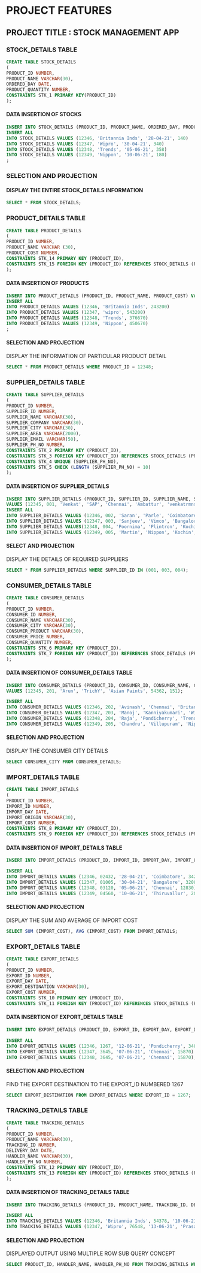  # PROJECT FEATURES
   
## PROJECT TITLE : STOCK MANAGEMENT APP
   
### STOCK_DETAILS TABLE
    
```sql 
CREATE TABLE STOCK_DETAILS                          
(
PRODUCT_ID NUMBER,
PRODUCT_NAME VARCHAR(30),
ORDERED_DAY DATE,
PRODUCT_QUANTITY NUMBER,
CONSTRAINTS STK_1 PRIMARY KEY(PRODUCT_ID)
);
```

#### DATA INSERTION OF STOCKS

```sql 
INSERT INTO STOCK_DETAILS (PRODUCT_ID, PRODUCT_NAME, ORDERED_DAY, PRODUCT_QUANTITY) VALUES (12345,'Asian Paints', '02-05-21', 100)
INSERT ALL
INTO STOCK_DETAILS VALUES (12346, 'Britannia Inds', '28-04-21', 140)
INTO STOCK_DETAILS VALUES (12347, 'Wipro', '30-04-21', 340)
INTO STOCK_DETAILS VALUES (12348, 'Trends', '05-06-21', 358)
INTO STOCK_DETAILS VALUES (12349, 'Nippon', '10-06-21', 180)
;
```

### SELECTION AND PROJECTION 

#### DISPLAY THE ENTIRE STOCK_DETAILS INFORMATION

``` sql
SELECT * FROM STOCK_DETAILS;
```

### PRODUCT_DETAILS TABLE

```sql
CREATE TABLE PRODUCT_DETAILS
(
PRODUCT_ID NUMBER,
PRODUCT_NAME VARCHAR (30),
PRODUCT_COST NUMBER,
CONSTRAINTS STK_14 PRIMARY KEY (PRODUCT_ID),
CONSTRAINTS STK_15 FOREIGN KEY (PRODUCT_ID) REFERENCES STOCK_DETAILS (PRODUCT_ID)
);
```

#### DATA INSERTION OF PRODUCTS

```sql
INSERT INTO PRODUCT_DETAILS (PRODUCT_ID, PRODUCT_NAME, PRODUCT_COST) VALUES (12345, 'Asian Paints', 340674);
INSERT ALL
INTO PRODUCT_DETAILS VALUES (12346, 'Britannia Inds', 243200)
INTO PRODUCT_DETAILS VALUES (12347, 'wipro', 543200)
INTO PRODUCT_DETAILS VALUES (12348, 'Trends', 376670)
INTO PRODUCT_DETAILS VALUES (12349, 'Nippon', 450670)
;
```
#### SELECTION AND PROJECTION

DISPLAY THE INFORMATION OF PARTICULAR PRODUCT DETAIL

```sql 
SELECT * FROM PRODUCT_DETAILS WHERE PRODUCT_ID = 12348;
```

### SUPPLIER_DETAILS TABLE

``` sql 
CREATE TABLE SUPPLIER_DETAILS                       
(
PRODUCT_ID NUMBER,
SUPPLIER_ID NUMBER,
SUPPLIER_NAME VARCHAR(30),
SUPPLIER_COMPANY VARCHAR(30),
SUPPLIER_CITY VARCHAR(30),
SUPPLIER_AREA VARCHAR(2000),
SUPPLIER_EMAIL VARCHAR(50),
SUPPLIER_PH_NO NUMBER,
CONSTRAINTS STK_2 PRIMARY KEY (PRODUCT_ID),
CONSTRAINTS STK_3 FOREIGN KEY (PRODUCT_ID) REFERENCES STOCK_DETAILS (PRODUCT_ID),
CONSTRAINTS STK_4 UNIQUE (SUPPLIER_PH_NO),
CONSTRAINTS STK_5 CHECK (LENGTH (SUPPLIER_PH_NO) = 10)
);
```

#### DATA INSERTION OF SUPPLIER_DETAILS

```sql 
INSERT INTO SUPPLIER_DETAILS (PRODUCT_ID, SUPPLIER_ID, SUPPLIER_NAME, SUPPLIER_COMPANY, SUPPLIER_CITY, SUPPLIER_AREA, SUPPLIER_EMAIL, SUPPLIER_PH_NO)
VALUES (12345, 001, 'Venkat', 'SAP', 'Chennai', 'Ambattur', 'venkatrmns@gmail.com', 3457823456);
INSERT ALL
INTO SUPPLIER_DETAILS VALUES (12346, 002, 'Saran', 'Parle', 'Coimbatore', 'MKV', 'saranravi@gmail.com', 8785643290)
INTO SUPPLIER_DETAILS VALUES (12347, 003, 'Sanjeev', 'Vimco', 'Bangalore', 'tend_IT_park', 'sanjeevprasad@gmail.com', 7384562918)
INTO SUPPLIER_DETAILS VALUES(12348, 004, 'Poornima', 'Plintron', 'Kochin', 'Kaloor', 'dpoorni.d@gmail.com', 9873452613)
INTO SUPPLIER_DETAILS VALUES (12349, 005, 'Martin', 'Nippon', 'Kochin', 'Edapally', 'martinrobert@gmail.com', 6345789274)
```

#### SELECT AND PROJECTION

DISPLAY THE DETAILS OF REQUIRED SUPPLIERS

```sql
SELECT * FROM SUPPLIER_DETAILS WHERE SUPPLIER_ID IN (001, 003, 004);
```

### CONSUMER_DETAILS TABLE

```sql 
CREATE TABLE CONSUMER_DETAILS                  
(
PRODUCT_ID NUMBER,
CONSUMER_ID NUMBER,
CONSUMER_NAME VARCHAR(30),
CONSUMER_CITY VARCHAR(30),
CONSUMER_PRODUCT VARCHAR(30),
CONSUMER_PRICE NUMBER,
CONSUMER_QUANTITY NUMBER,
CONSTRAINTS STK_6 PRIMARY KEY (PRODUCT_ID),
CONSTRAINTS STK_7 FOREIGN KEY (PRODUCT_ID) REFERENCES STOCK_DETAILS (PRODUCT_ID)
);
```

#### DATA INSERTION OF CONSUMER_DETAILS TABLE

```sql
INSERT INTO CONSUMER_DETAILS (PRODUCT_ID, CONSUMER_ID, CONSUMER_NAME, CONSUMER_CITY, CONSUMER_PRODUCT, CONSUMER_PRICE, CONSUMER_QUANTITY) 
VALUES (12345, 201, 'Arun', 'TrichY', 'Asian Paints', 54362, 151);
```

```sql
INSERT ALL
INTO CONSUMER_DETAILS VALUES (12346, 202, 'Avinash', 'Chennai', 'Britannia Inds', 63540, 100)
INTO CONSUMER_DETAILS VALUES (12347, 203, 'Manoj', 'Kanniyakumari', 'Wipro', 73645, 250)
INTO CONSUMER_DETAILS VALUES (12348, 204, 'Raja', 'Pondicherry', 'Trends', 45637, 190)
INTO CONSUMER_DETAILS VALUES (12349, 205, 'Chandru', 'Villupuram', 'Nippon', 76453, 176);
```


#### SELECTION AND PROJECTION

DISPLAY THE CONSUMER CITY DETAILS

```sql 
SELECT CONSUMER_CITY FROM CONSUMER_DETAILS;
```

### IMPORT_DETAILS TABLE

```sql 
CREATE TABLE IMPORT_DETAILS                   
(
PRODUCT_ID NUMBER,
IMPORT_ID NUMBER,
IMPORT_DAY DATE,
IMPORT_ORIGIN VARCHAR(30),
IMPORT_COST NUMBER,
CONSTRAINTS STK_8 PRIMARY KEY (PRODUCT_ID),
CONSTRAINTS STK_9 FOREIGN KEY (PRODUCT_ID) REFERENCES STOCK_DETAILS (PRODUCT_ID));
```

#### DATA INSERTION OF IMPORT_DETAILS TABLE

```sql
INSERT INTO IMPORT_DETAILS (PRODUCT_ID, IMPORT_ID, IMPORT_DAY, IMPORT_ORIGIN, IMPORT_COST) VALUES (12345, 01032, '02-05-21', 'Chennai', 14609);
```

```sql
INSERT ALL 
INTO IMPORT_DETAILS VALUES (12346, 02432, '28-04-21', 'Coimbatore', 34260)
INTO IMPORT_DETAILS VALUES (12347, 01005, '30-04-21', 'Bangalore', 32089)
INTO IMPORT_DETAILS VALUES (12348, 03120, '05-06-21', 'Chennai', 12830)
INTO IMPORT_DETAILS VALUES (12349, 04560, '10-06-21', 'Thiruvallur', 20683);
```

#### SELECTION AND PROJECTION

DISPLAY THE SUM AND AVERAGE OF IMPORT COST

```sql
SELECT SUM (IMPORT_COST), AVG (IMPORT_COST) FROM IMPORT_DETAILS; 
```

### EXPORT_DETAILS TABLE

```sql 
CREATE TABLE EXPORT_DETAILS             
(
PRODUCT_ID NUMBER,
EXPORT_ID NUMBER,
EXPORT_DAY DATE,
EXPORT_DESTINATION VARCHAR(30),
EXPORT_COST NUMBER,
CONSTRAINTS STK_10 PRIMARY KEY (PRODUCT_ID),
CONSTRAINTS STK_11 FOREIGN KEY (PRODUCT_ID) REFERENCES STOCK_DETAILS (PRODUCT_ID));
```

#### DATA INSERTION OF EXPORT_DETAILS TABLE

```sql
INSERT INTO EXPORT_DETAILS (PRODUCT_ID, EXPORT_ID, EXPORT_DAY, EXPORT_DESTINATION, EXPORT_COST) VALUES (12345, 2437, '05-06-21', 'Trichy', 25490);
```

```sql
INSERT ALL 
INTO EXPORT_DETAILS VALUES (12346, 1267, '12-06-21', 'Pondicherry', 34890)
INTO EXPORT_DETAILS VALUES (12347, 3645, '07-06-21', 'Chennai', 15870)
INTO EXPORT_DETAILS VALUES (12348, 3645, '07-06-21', 'Chennai', 15870);
```

#### SELECTION AND PROJECTION

FIND THE EXPORT DESTINATION TO THE EXPORT_ID NUMBERED 1267

```sql 
SELECT EXPORT_DESTINATION FROM EXPORT_DETAILS WHERE EXPORT_ID = 1267;
```

### TRACKING_DETAILS TABLE

```sql
CREATE TABLE TRACKING_DETAILS                  
(
PRODUCT_ID NUMBER,
PRODUCT_NAME VARCHAR(30),
TRACKING_ID NUMBER,
DELIVERY_DAY DATE,
HANDLER_NAME VARCHAR(30),
HANDLER_PH_NO NUMBER,
CONSTRAINTS STK_12 PRIMARY KEY (PRODUCT_ID),
CONSTRAINTS STK_13 FOREIGN KEY (PRODUCT_ID) REFERENCES STOCK_DETAILS (PRODUCT_ID)
);
```

#### DATA INSERTION OF TRACKING_DETAILS TABLE

```sql
INSERT INTO TRACKING_DETAILS (PRODUCT_ID, PRODUCT_NAME, TRACKING_ID, DELIVERY_DAY, HANDLER_NAME, HANDLER_PH_NO) VALUES (12345, 'Asian Paints', 87645, '15-06-21', 'Ajay', 7895431270);
```

```sql
INSERT ALL
INTO TRACKING_DETAILS VALUES (12346, 'Britannia Inds', 54378, '10-06-21', 'Raj', 6345789231)
INTO TRACKING_DETAILS VALUES (12347, 'Wipro', 76548, '13-06-21', 'Prasad', 9867543290);
```

#### SELECTION AND PROJECTION

DISPLAYED OUTPUT USING MULTIPLE ROW SUB QUERY CONCEPT

```sql
SELECT PRODUCT_ID, HANDLER_NAME, HANDLER_PH_NO FROM TRACKING_DETAILS WHERE PRODUCT_ID IN (SELECT PRODUCT_ID FROM TRACKING_DETAILS WHERE PRODUCT_ID IN (12345, 12347));
```


